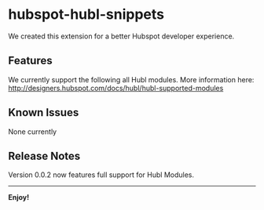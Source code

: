 # hubspot-hubl-snippets

We created this extension for a better Hubspot developer experience.

## Features

We currently support the following all Hubl modules. More information here: http://designers.hubspot.com/docs/hubl/hubl-supported-modules

## Known Issues

None currently

## Release Notes

Version 0.0.2 now features full support for Hubl Modules.

-----------------------------------------------------------------------------------------------------------

**Enjoy!**